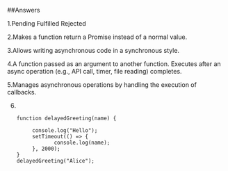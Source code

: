 ##Answers

1.Pending
 Fulfilled
 Rejected
 
2.Makes a function return a Promise instead of a normal value.

3.Allows writing asynchronous code in a synchronous style.

4.A function passed as an argument to another function. Executes after an async operation (e.g., API call, timer, file reading) completes.

5.Manages asynchronous operations by handling the execution of callbacks.

6.


       function delayedGreeting(name) {

            console.log("Hello"); 
            setTimeout(() => {
                   console.log(name); 
            }, 2000);
       }
       delayedGreeting("Alice");

